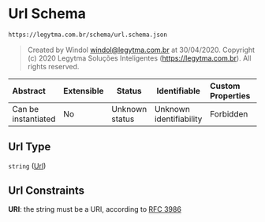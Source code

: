 # Url Schema

```txt
https://legytma.com.br/schema/url.schema.json
```




> Created by Windol [windol@legytma.com.br](mailto:windol@legytma.com.br) at 30/04/2020.
> Copyright (c) 2020 Legytma Soluções Inteligentes (<https://legytma.com.br>). All rights reserved.
>

| Abstract            | Extensible | Status         | Identifiable            | Custom Properties | Additional Properties | Access Restrictions | Defined In                                                          |
| :------------------ | ---------- | -------------- | ----------------------- | :---------------- | --------------------- | ------------------- | ------------------------------------------------------------------- |
| Can be instantiated | No         | Unknown status | Unknown identifiability | Forbidden         | Allowed               | none                | [url.schema.json](../schema/url.schema.json "open original schema") |

## Url Type

`string` ([Url](url.md))

## Url Constraints

**URI**: the string must be a URI, according to [RFC 3986](https://tools.ietf.org/html/rfc4291 "check the specification")
